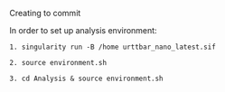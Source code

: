 Creating to commit


In order to set up analysis environment:

```
1. singularity run -B /home urttbar_nano_latest.sif

2. source environment.sh

3. cd Analysis & source environment.sh

```
